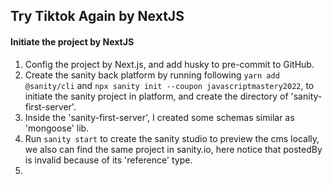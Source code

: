 ## Try Tiktok Again by NextJS

#### Initiate the project by NextJS

1. Config the project by Next.js, and add husky to pre-commit to GitHub.
2. Create the sanity back platform by running following `yarn add @sanity/cli` and
   `npx sanity init --coupon javascriptmastery2022`, to initiate the sanity project in platform, and create the directory of 'sanity-first-server'.
3. Inside the 'sanity-first-server', I created some schemas similar as 'mongoose' lib.
4. Run `sanity start` to create the sanity studio to preview the cms locally, we also can find the same project in sanity.io, here notice that postedBy is invalid because of its 'reference' type.
5.
